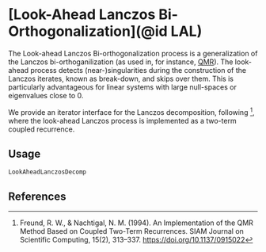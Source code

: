# [Look-Ahead Lanczos Bi-Orthogonalization](@id LAL)

The Look-ahead Lanczos Bi-orthogonalization process is a generalization of the Lanczos
bi-orthoganilization (as used in, for instance, [QMR](@ref)). The look-ahead process detects
(near-)singularities during the construction of the Lanczos iterates, known as break-down,
and skips over them. This is particularly advantageous for linear systems with large
null-spaces or eigenvalues close to 0.

We provide an iterator interface for the Lanczos decomposition, following [^Freund1994],
where the look-ahead Lanczos process is implemented as a two-term coupled recurrence.

## Usage

```@docs
LookAheadLanczosDecomp
```

## References

[^Freund1993]: Freund, R. W., Gutknecht, M. H., & Nachtigal, N. M. (1993). An Implementation
    of the Look-Ahead Lanczos Algorithm for Non-Hermitian Matrices. SIAM Journal on
    Scientific Computing, 14(1), 137–158. https://doi.org/10.1137/0914009

[^Freund1994]: Freund, R. W., & Nachtigal, N. M. (1994). An Implementation of the QMR Method
    Based on Coupled Two-Term Recurrences. SIAM Journal on Scientific Computing, 15(2),
    313–337. https://doi.org/10.1137/0915022
